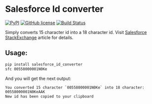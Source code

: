 # Salesforce Id converter

[![PyPI](https://img.shields.io/pypi/v/salesforce_id_converter.svg)](https://pypi.org/project/salesforce_id_converter/)
[![GitHub license](https://img.shields.io/github/license/amureki/salesforce_id_converter.svg)](https://github.com/amureki/salesforce_id_converter/blob/master/LICENSE)
[![Build Status](https://travis-ci.org/amureki/salesforce_id_converter.svg?branch=master)](https://travis-ci.org/amureki/salesforce_id_converter)

Simply converts 15 character id into a 18 character id.
Visit [Salesforce StackExchange](http://salesforce.stackexchange.com/questions/1653/what-are-salesforce-ids-composed-of) article for details.

## Usage:

```bash
pip install salesforce_id_converter
sfc 00558000001N0Ke
```

And you will get the next output:
```bash
You converted 15 character `00558000001N0Ke` into 18 character:
00558000001N0KeAAK
New id has been copied to your clipboard
```
